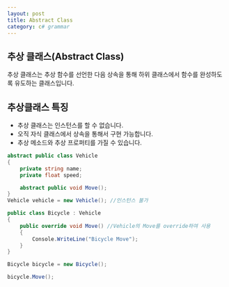 ```yaml
---
layout: post
title: Abstract Class
category: c# grammar
---
```


## 추상 클래스(Abstract Class)

추상 클래스는 추상 함수를 선언한 다음 상속을 통해 하위 클래스에서
함수를 완성하도록 유도하는 클래스입니다.

## 추상클래스 특징
- 추상 클래스는 인스턴스를 할 수 없습니다.
- 오직 자식 클래스에서 상속을 통해서 구현 가능합니다.
- 추상 메소드와 추상 프로퍼티를 가질 수 있습니다.

~~~c#
abstract public class Vehicle
{
    private string name;
    private float speed;

    abstract public void Move();
}
Vehicle vehicle = new Vehicle(); //인스턴스 불가

public class Bicycle : Vehicle
{
    public override void Move() //Vehicle의 Move를 override하여 사용
    {
        Console.WriteLine("Bicycle Move");
    }
}

Bicycle bicycle = new Bicycle(); 

bicycle.Move(); 

~~~